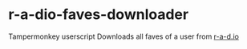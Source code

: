 # r-a-dio-faves-downloader
Tampermonkey userscript
Downloads all faves of a user from [r-a-d.io](https://r-a-d.io/faves)


